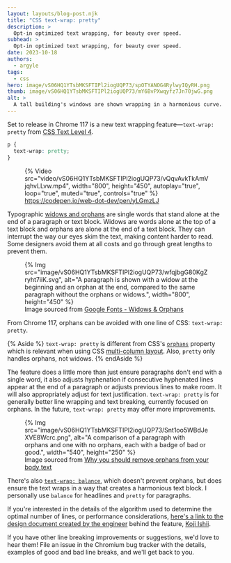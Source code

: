 ```yaml
---
layout: layouts/blog-post.njk
title: "CSS text-wrap: pretty"
description: >
  Opt-in optimized text wrapping, for beauty over speed.
subhead: >
  Opt-in optimized text wrapping, for beauty over speed.
date: 2023-10-18
authors:
  - argyle
tags:
  - css
hero: image/vS06HQ1YTsbMKSFTIPl2iogUQP73/spOTYANOG4RylwyIQyRH.png
thumb: image/vS06HQ1YTsbMKSFTIPl2iogUQP73/mY6BvPXwqyfz7Jn70jwG.png
alt: >
  A tall building's windows are shown wrapping in a harmonious curve.
---
```


Set to release in Chrome 117 is a new text wrapping feature—`text-wrap: pretty`
from [CSS Text Level 4](https://www.w3.org/TR/css-text-4/#text-wrap).

```css
p {
  text-wrap: pretty;
}
```

<figure>
  {% Video
    src="video/vS06HQ1YTsbMKSFTIPl2iogUQP73/vQqvAvkTkAmVjqhvLLvw.mp4",
    width="800",
    height="450",
    autoplay="true",
    loop="true",
    muted="true",
    controls="true"
  %}

  <figcaption>
    <a href="https://codepen.io/web-dot-dev/pen/yLGmzLJ">
      https://codepen.io/web-dot-dev/pen/yLGmzLJ
    </a>
  </figcaption>
</figure>

Typographic [widows and
orphans](https://fonts.google.com/knowledge/glossary/widows_orphans) are single
words that stand alone at the end of a paragraph or text block. Widows are words
alone at the top of a text block and orphans are alone at the end of a text
block. They can interrupt the way our eyes skim the text, making content harder
to read. Some designers avoid them at all costs and go through great lengths to
prevent them.

<figure>
  {% Img
    src="image/vS06HQ1YTsbMKSFTIPl2iogUQP73/wfqjbgG80KgZryht7iiK.svg",
    alt="A paragraph is shown with a widow at the beginning and an orphan at the end, compared to the same paragraph without the orphans or widows.",
    width="800",
    height="450"
  %}

  <figcaption>
    Image sourced from <a href="https://fonts.google.com/knowledge/glossary/widows_orphans">Google Fonts - Widows & Orphans</a>
  </figcaption>
</figure>

From Chrome 117, orphans can be avoided with one line of CSS: `text-wrap: pretty`.

{% Aside %} `text-wrap: pretty` is different from CSS's
[`orphans`](https://developer.mozilla.org/docs/Web/CSS/orphans) property
which is relevant when using CSS [multi-column
layout](https://developer.mozilla.org/docs/Web/CSS/CSS_multicol_layout).
Also, `pretty` only handles orphans, not widows. {% endAside %}

The feature does a little more than just ensure paragraphs don't end with a
single word, it also adjusts hyphenation if consecutive hyphenated lines appear
at the end of a paragraph or adjusts previous lines to make room. It will also
appropriately adjust for text justification. `text-wrap: pretty` is for
generally better line wrapping and text breaking, currently focused on orphans.
In the future, `text-wrap: pretty` may offer more improvements.

<figure>
  {% Img
    src="image/vS06HQ1YTsbMKSFTIPl2iogUQP73/Snt1oo5WBdJeXVE8Wcrc.png",
    alt="A comparison of a paragraph with orphans and one with no orphans, each with a badge of bad or good.",
    width="540",
    height="250"
  %}

  <figcaption>
    Image sourced from <a href="https://uxmovement.com/content/why-you-should-remove-orphans-from-your-body-text/">Why you should remove orphans from your body text</a>
  </figcaption>
</figure>

There's also [`text-wrap: balance`](/blog/css-text-wrap-balance/), which doesn't
prevent orphans, but does ensure the text wraps in a way that creates a
harmonious text block. I personally use `balance` for headlines and `pretty` for
paragraphs.

If you're interested in the details of the algorithm used to determine the
optimal number of lines, or performance considerations, [here's a link to the
design document created by the
engineer](https://docs.google.com/document/d/1jJFD8nAUuiUX6ArFZQqQo8yTsvg8IuAq7oFrNQxPeqI/edit#heading=h.cqq9czoal00g)
behind the feature, [Koji Ishii](/authors/kojiishi/).

If you have other line breaking improvements or suggestions, we'd love to hear
them! File an issue in the Chromium bug tracker with the details, examples of
good and bad line breaks, and we'll get back to you.
